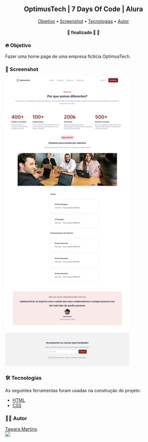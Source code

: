 <h2 align="center">OptimusTech | 7 Days Of Code | Alura </h2>

<p align="center">
 <a href="#objetivo">Objetivo</a> •
 <a href="screenshot">Screenshot</a> •
 <a href="#tecnologias">Tecnologias</a> • 
 <a href="#autor">Autor</a>
</p>

<h4 align="center"> 
	🚧 finalizado 🚀 🚧
</h4>

### 🔥 Objetivo

Fazer uma home page de uma empresa fictícia OptimusTech.

### 📌  Screenshot

<img src="/design/ScreenshotOptimusTech.png" alt="OptimusTech Desktop" width="400">

### 🛠 Tecnologias

As seguintes ferramentas foram usadas na construção do projeto:

- [HTML](https://developer.mozilla.org/pt-BR/docs/Web/HTML)
- [CSS](https://developer.mozilla.org/pt-BR/docs/Web/CSS)

### 🦸‍♀️ Autor 
<a href="https://github.com/tawaramartins">Tawara Martins</a>.<br>
<a href="https://www.linkedin.com/in/tawara-martins/" target="_blank"><img src="https://img.shields.io/badge/-LinkedIn-%230077B5?style=for-the-badge&logo=linkedin&logoColor=white" target="_blank"></a> 
